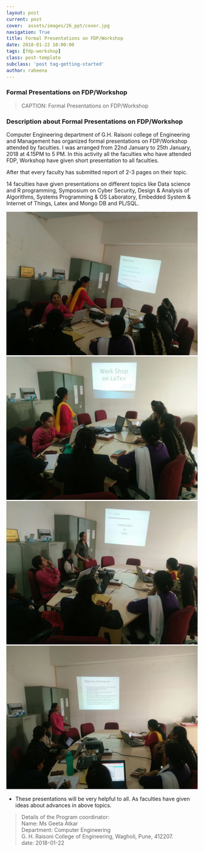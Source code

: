 ```yaml
---
layout: post
current: post
cover:  assets/images/26_ppt/cover.jpg
navigation: True
title: Formal Presentations on FDP/Workshop 
date: 2018-01-22 10:00:00
tags: [fdp-workshop]
class: post-template
subclass: 'post tag-getting-started'
author: raheena
---
```


### Formal Presentations on FDP/Workshop
> CAPTION:  Formal Presentations on FDP/Workshop
   
### Description about Formal Presentations on FDP/Workshop
<p> Computer Engineering department of G.H. Raisoni college of Engineering and Management has organized formal presentations on FDP/Workshop attended by faculties. I was arranged from 22nd January to 25th January, 2018 at 4.15PM to 5 PM. In this activity all the faculties who have attended FDP, Workshop have given short presentation to all faculties.
<p> After that every faculty has submitted report of 2-3 pages on their topic.</p>
14 faculties have given presentations on different topics like Data science and R programming, Symposium on Cyber Security, Design & Analysis of Algorithms, Systems Programming & OS Laboratory, Embedded System & Internet of Things, Latex and Mongo DB and PL/SQL.</p> 

![students attending seminar](assets/images/26_ppt/1.jpg  "26_ppt_1")
![students attending seminar](assets/images/26_ppt/2.jpg  "26_ppt_2")
![students attending seminar](assets/images/26_ppt/3.jpg  "26_ppt_3")
![students attending seminar](assets/images/26_ppt/4.jpg  "26_ppt_4")

- These presentations will be very helpful to all. As faculties have given ideas about advances in above topics.

> Details of the Program coordinator: <br>
> Name: Ms Geeta Atkar <br>
> Department: Computer Engineering <br>
> G. H. Raisoni College of Engineering, Wagholi, Pune, 412207.<br>
> date: 2018-01-22 